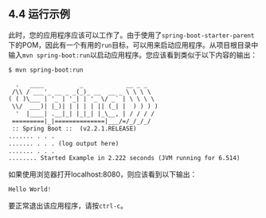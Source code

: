 <h2>4.4 运行示例</h2>

此时，您的应用程序应该可以工作了。由于使用了```spring-boot-starter-parent```下的POM，因此有一个有用的```run```目标，可以用来启动应用程序。从项目根目录中输入```mvn spring-boot:run```以启动应用程序。您应该看到类似于以下内容的输出：

```XML
$ mvn spring-boot:run

  .   ____          _            __ _ _
 /\\ / ___'_ __ _ _(_)_ __  __ _ \ \ \ \
( ( )\___ | '_ | '_| | '_ \/ _` | \ \ \ \
 \\/  ___)| |_)| | | | | || (_| |  ) ) ) )
  '  |____| .__|_| |_|_| |_\__, | / / / /
 =========|_|==============|___/=/_/_/_/
 :: Spring Boot ::  (v2.2.1.RELEASE)
....... . . .
....... . . . (log output here)
....... . . .
........ Started Example in 2.222 seconds (JVM running for 6.514)
```

如果使用浏览器打开localhost:8080，则应该看到以下输出：

```JAVA
Hello World!
```

要正常退出该应用程序，请按```ctrl-c```。